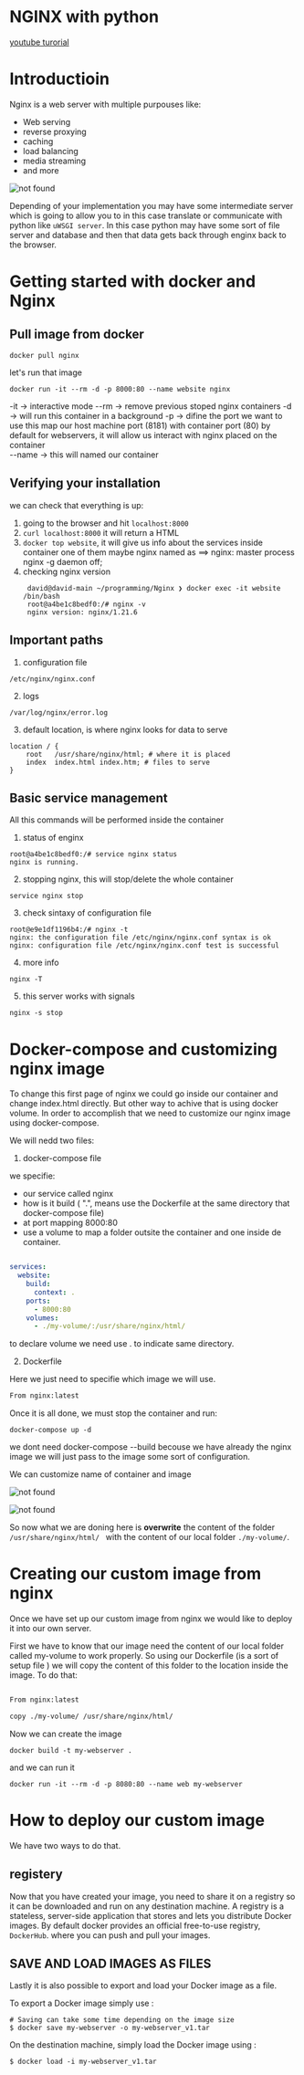 # NGINX with python 

[youtube turorial](https://www.youtube.com/playlist?list=PLOLrQ9Pn6cawvMA5JjhzoQrnKbYGYQqx1)

# Introductioin

Nginx is a web server with multiple purpouses like:
 
 - Web serving
 - reverse proxying
 - caching
 - load balancing
 - media streaming
 - and more

![not found](img/1.png)

Depending of your implementation you may have some intermediate server which is going to allow you to in this case translate or communicate with python like `uWSGI server`. In this case python may have some sort of file server and database and then that data gets back through enginx back to the browser. 

# Getting started with docker and Nginx 

## Pull image from docker 

```
docker pull nginx
```

let's run that image 
```
docker run -it --rm -d -p 8000:80 --name website nginx
```

-it  -> interactive mode 
--rm -> remove previous stoped nginx containers
-d   -> will run this container in a background 
-p   -> difine the port we want to use this map our host machine port (8181) with container port (80) by default for webservers, it will allow us interact with nginx
        placed on the container  
--name -> this will named our container

## Verifying your installation

we can check that everything is up:

1. going to the browser and hit `localhost:8000`
2. `curl localhost:8000` it will return a HTML
3. `docker top website`, it will give us info about the services inside container one of them maybe nginx named as ==> nginx: master process nginx -g daemon off;
4. checking nginx version 
   ```
    david@david-main ~/programming/Nginx ❯ docker exec -it website /bin/bash       
    root@a4be1c8bedf0:/# nginx -v
    nginx version: nginx/1.21.6
   ```

## Important paths

1. configuration file 
```
/etc/nginx/nginx.conf
```

2. logs

```
/var/log/nginx/error.log
```
3. default location, is where nginx looks for data to serve

```
location / {
    root   /usr/share/nginx/html; # where it is placed 
    index  index.html index.htm; # files to serve
}
```


## Basic service management

All this commands will be performed inside the container

1. status of enginx 
```
root@a4be1c8bedf0:/# service nginx status
nginx is running.
```
2. stopping nginx, this will stop/delete the whole container 
```
service nginx stop
```

3. check sintaxy of configuration file 

```
root@e9e1df1196b4:/# nginx -t
nginx: the configuration file /etc/nginx/nginx.conf syntax is ok
nginx: configuration file /etc/nginx/nginx.conf test is successful
```

4. more info 

```
nginx -T
```

5. this server works with signals 

```
nginx -s stop 
```

# Docker-compose and customizing nginx image
To change this first page of nginx we could go inside our container and change index.html directly. But other way to achive that is using docker volume. In order to accomplish that we need to customize our nginx image using docker-compose. 

We will nedd two files:

1. docker-compose file 

we specifie:
- our service called nginx
- how is it build ( ".", means use the Dockerfile at the same directory that docker-compose file)
- at port mapping 8000:80
- use a volume to map a folder outsite the container and one inside de container.
```yaml

services:
  website:
    build:
      context: .
    ports:
      - 8000:80
    volumes:
      - ./my-volume/:/usr/share/nginx/html/

```
to declare volume we need use . to indicate same directory.

2. Dockerfile

Here we just need to specifie which image we will use.
```Dockerfile
From nginx:latest

```

Once it is all done, we must stop the container and run:

```
docker-compose up -d
```
we dont need docker-compose --build becouse we have already the nginx image we will just pass to the image some sort of configuration.

We can customize name of container and image 

![not found](img/2.png)

![not found](img/3.png)

So now what we are doning here is **overwrite** the content of the folder `/usr/share/nginx/html/ ` with the content of our local folder `./my-volume/`. 


# Creating our custom image from nginx

Once we have set up our custom image from nginx we would like to deploy it into our own server. 

First we have to know that our image need the content of our local folder called my-volume to work properly. So using our Dockerfile (is a sort of setup file ) we will copy the content of this folder to the location inside the image. To do that:

```Dockerfile

From nginx:latest

copy ./my-volume/ /usr/share/nginx/html/

```

Now we can create the image 

```
docker build -t my-webserver .
```

and we can run it  

```
docker run -it --rm -d -p 8080:80 --name web my-webserver
```

# How to deploy our custom image 

We have two ways to do that. 

## registery 

Now that you have created your image, you need to share it on a registry so it can be downloaded and run on any destination machine. A registry is a stateless, server-side application that stores and lets you distribute Docker images. By default docker provides an official free-to-use registry, `DockerHub`. where you can push and pull your images.

## SAVE AND LOAD IMAGES AS FILES

Lastly it is also possible to export and load your Docker image as a file.

To export a Docker image simply use :

```
# Saving can take some time depending on the image size
$ docker save my-webserver -o my-webserver_v1.tar

```
On the destination machine, simply load the Docker image using :

```
$ docker load -i my-webserver_v1.tar

```
